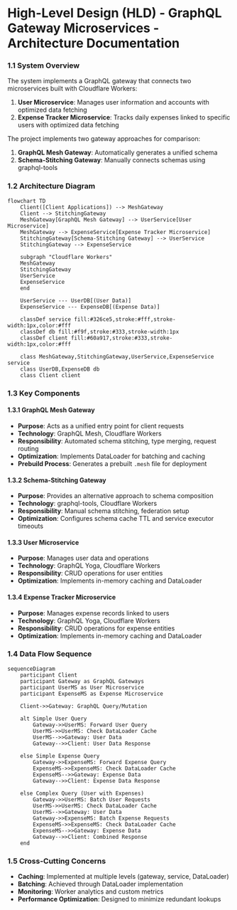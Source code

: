 # High-Level Design (HLD) - GraphQL Gateway Microservices - Architecture Documentation

### 1.1 System Overview

The system implements a GraphQL gateway that connects two microservices built with Cloudflare Workers:

1. **User Microservice**: Manages user information and accounts with optimized data fetching
2. **Expense Tracker Microservice**: Tracks daily expenses linked to specific users with optimized data fetching

The project implements two gateway approaches for comparison:

1. **GraphQL Mesh Gateway**: Automatically generates a unified schema
2. **Schema-Stitching Gateway**: Manually connects schemas using graphql-tools

### 1.2 Architecture Diagram

```mermaid
flowchart TD
    Client([Client Applications]) --> MeshGateway
    Client --> StitchingGateway
    MeshGateway[GraphQL Mesh Gateway] --> UserService[User Microservice]
    MeshGateway --> ExpenseService[Expense Tracker Microservice]
    StitchingGateway[Schema-Stitching Gateway] --> UserService
    StitchingGateway --> ExpenseService

    subgraph "Cloudflare Workers"
    MeshGateway
    StitchingGateway
    UserService
    ExpenseService
    end

    UserService --- UserDB[(User Data)]
    ExpenseService --- ExpenseDB[(Expense Data)]

    classDef service fill:#326ce5,stroke:#fff,stroke-width:1px,color:#fff
    classDef db fill:#f9f,stroke:#333,stroke-width:1px
    classDef client fill:#60a917,stroke:#333,stroke-width:1px,color:#fff

    class MeshGateway,StitchingGateway,UserService,ExpenseService service
    class UserDB,ExpenseDB db
    class Client client
```

### 1.3 Key Components

#### 1.3.1 GraphQL Mesh Gateway

- **Purpose**: Acts as a unified entry point for client requests
- **Technology**: GraphQL Mesh, Cloudflare Workers
- **Responsibility**: Automated schema stitching, type merging, request routing
- **Optimization**: Implements DataLoader for batching and caching
- **Prebuild Process**: Generates a prebuilt `.mesh` file for deployment

#### 1.3.2 Schema-Stitching Gateway

- **Purpose**: Provides an alternative approach to schema composition
- **Technology**: graphql-tools, Cloudflare Workers
- **Responsibility**: Manual schema stitching, federation setup
- **Optimization**: Configures schema cache TTL and service executor timeouts

#### 1.3.3 User Microservice

- **Purpose**: Manages user data and operations
- **Technology**: GraphQL Yoga, Cloudflare Workers
- **Responsibility**: CRUD operations for user entities
- **Optimization**: Implements in-memory caching and DataLoader

#### 1.3.4 Expense Tracker Microservice

- **Purpose**: Manages expense records linked to users
- **Technology**: GraphQL Yoga, Cloudflare Workers
- **Responsibility**: CRUD operations for expense entities
- **Optimization**: Implements in-memory caching and DataLoader

### 1.4 Data Flow Sequence

```mermaid
sequenceDiagram
    participant Client
    participant Gateway as GraphQL Gateways
    participant UserMS as User Microservice
    participant ExpenseMS as Expense Microservice

    Client->>Gateway: GraphQL Query/Mutation

    alt Simple User Query
        Gateway->>UserMS: Forward User Query
        UserMS->>UserMS: Check DataLoader Cache
        UserMS-->>Gateway: User Data
        Gateway-->>Client: User Data Response

    else Simple Expense Query
        Gateway->>ExpenseMS: Forward Expense Query
        ExpenseMS->>ExpenseMS: Check DataLoader Cache
        ExpenseMS-->>Gateway: Expense Data
        Gateway-->>Client: Expense Data Response

    else Complex Query (User with Expenses)
        Gateway->>UserMS: Batch User Requests
        UserMS->>UserMS: Check DataLoader Cache
        UserMS-->>Gateway: User Data
        Gateway->>ExpenseMS: Batch Expense Requests
        ExpenseMS->>ExpenseMS: Check DataLoader Cache
        ExpenseMS-->>Gateway: Expense Data
        Gateway-->>Client: Combined Response
    end
```

### 1.5 Cross-Cutting Concerns

- **Caching**: Implemented at multiple levels (gateway, service, DataLoader)
- **Batching**: Achieved through DataLoader implementation
- **Monitoring**: Worker analytics and custom metrics
- **Performance Optimization**: Designed to minimize redundant lookups
